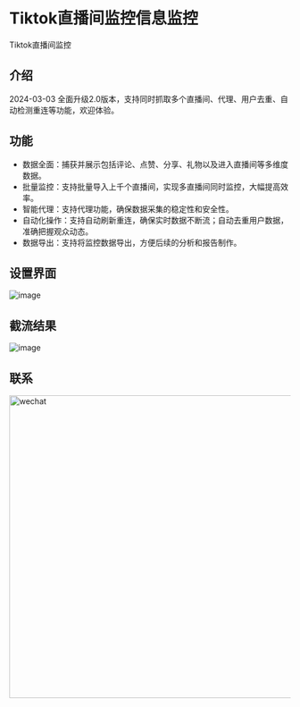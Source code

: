 # Tiktok直播间监控信息监控
Tiktok直播间监控

## 介绍

2024-03-03   全面升级2.0版本，支持同时抓取多个直播间、代理、用户去重、自动检测重连等功能，欢迎体验。


## 功能 
- 数据全面：捕获并展示包括评论、点赞、分享、礼物以及进入直播间等多维度数据。
- 批量监控：支持批量导入上千个直播间，实现多直播间同时监控，大幅提高效率。
- 智能代理：支持代理功能，确保数据采集的稳定性和安全性。
- 自动化操作：支持自动刷新重连，确保实时数据不断流；自动去重用户数据，准确把握观众动态。
- 数据导出：支持将监控数据导出，方便后续的分析和报告制作。

## 设置界面
![image](https://github.com/juzhesys/douyin_livedata/assets/151597488/bd73d57f-4b00-496c-ae01-a3301c409d03)


## 截流结果
![image](https://github.com/juzhesys/douyin_livedata/assets/151597488/0b972c77-f348-45e9-b2b6-817c34eb4f33)



## 联系
<img width="542" alt="wechat" src="https://github.com/juzhesys/douyin_livedata/assets/151597488/ad4b1683-bef5-4233-b836-87d270f6278f">
